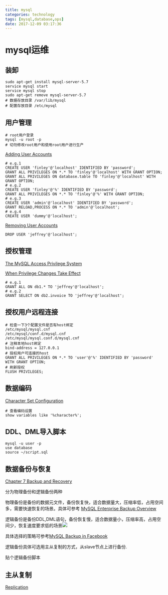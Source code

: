 ```yaml
---
title: mysql
categories: technology
tags: [mysql,database,ops]
date: 2017-12-09 03:17:36
---
```


# mysql运维

## 装卸

```shell
sudo apt-get install mysql-server-5.7
service mysql start
service mysql stop
sudo apt-get remove mysql-server-5.7
# 数据存放目录 /var/lib/mysql
# 配置存放目录 /etc/mysql
```

## 用户管理

```shell
# root用户登录
mysql -u root -p
# 切勿修改root用户和使用root用户进行生产
```

[Adding User Accounts](https://dev.mysql.com/doc/refman/5.7/en/adding-users.html)

```mysql
# e.g.1
CREATE USER 'finley'@'localhost' IDENTIFIED BY 'password';
GRANT ALL PRIVILEGES ON *.* TO 'finley'@'localhost' WITH GRANT OPTION;
GRANT ALL PRIVILEGES ON database.table TO 'finley'@'localhost' WITH GRANT OPTION;
# e.g.2
CREATE USER 'finley'@'%' IDENTIFIED BY 'password';
GRANT ALL PRIVILEGES ON *.* TO 'finley'@'%' WITH GRANT OPTION;
# e.g.3
CREATE USER 'admin'@'localhost' IDENTIFIED BY 'password';
GRANT RELOAD,PROCESS ON *.* TO 'admin'@'localhost';
# e.g.4
CREATE USER 'dummy'@'localhost';
```

[Removing User Accounts](https://dev.mysql.com/doc/refman/5.7/en/removing-users.html)

```mysql
DROP USER 'jeffrey'@'localhost';
```

## 授权管理

[The MySQL Access Privilege System](https://dev.mysql.com/doc/refman/5.7/en/privilege-system.html)

[When Privilege Changes Take Effect](https://dev.mysql.com/doc/refman/5.7/en/privilege-changes.html)

```mysql
# e.g.1
GRANT ALL ON db1.* TO 'jeffrey'@'localhost';
# e.g.2
GRANT SELECT ON db2.invoice TO 'jeffrey'@'localhost';
```

## 授权用户远程连接

```mysql
# 检查一下3个配置文件是否有host绑定
/etc/mysql/mysql.cnf
/etc/mysql/conf.d/mysql.cnf
/etc/mysql/mysql.conf.d/mysql.cnf
# 注释本地host绑定
bind-address = 127.0.0.1
# 授权用户可连接的host
GRANT ALL PRIVILEGES ON *.* TO 'user'@'%' IDENTIFIED BY 'password' WITH GRANT OPTION;
# 刷新授权
FLUSH PRIVILEGES;
```

## 数据编码

[Character Set Configuration](https://dev.mysql.com/doc/refman/5.7/en/charset-configuration.html)

```mysql
# 查看编码设置
show variables like '%character%';
```

## DDL、DML导入脚本

```shell
mysql -u user -p
use database
source ~/script.sql
```

## 数据备份与恢复

[Chapter 7 Backup and Recovery](https://dev.mysql.com/doc/refman/5.7/en/backup-and-recovery.html)

分为物理备份和逻辑备份两种

物理备份是备份的数据元文件，备份恢复快，适合数据量大，压缩率低，占用空间多，需要快速恢复的场景。具体可参考 [MySQL Enterprise Backup Overview](https://dev.mysql.com/doc/refman/5.7/en/mysql-enterprise-backup.html)

逻辑备份是备份DDL,DML语句，备份恢复慢，适合数据量小，压缩率高，占用空间少，恢复速度要求低的场景![](http://img.willowspace.cn/willowspace_2016/1512758006545.png?imageMogr2/thumbnail/800)

具体选择的策略可参考[MySQL Backup in Facebook](http://cenalulu.github.io/mysql/how-we-do-mysql-backup-in-facebook/)

逻辑备份具体可选用主从复制的方式，从slave节点上进行备份.

贴个逻辑备份脚本

## 主从复制

[Replication](https://dev.mysql.com/doc/refman/5.7/en/replication.html)